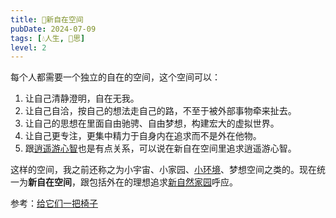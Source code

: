 ```yaml
---
title: 🎑新自在空间
pubDate: 2024-07-09
tags: [💧人生, 🤔思]
level: 2
---
```


每个人都需要一个独立的自在的空间，这个空间可以：

1. 让自己清静澄明，自在无我。
2. 让自己自洽，按自己的想法走自己的路，不至于被外部事物牵来扯去。
3. 让自己的思想在里面自由驰骋、自由梦想，构建宏大的虚拟世界。
4. 让自己更专注，更集中精力于自身内在追求而不是外在他物。
5. 跟[逍遥游心智](/xyy/20240709c)也是有点关系，可以说在新自在空间里追求逍遥游心智。

这样的空间，我之前还称之为小宇宙、小家园、[小环境](/xyy/20240609a)、梦想空间之类的。现在统一为**新自在空间**，跟包括外在的理想追求[新自然家园](/xyy/20240708a)呼应。

参考：[给它们一把椅子](https://www.bilibili.com/video/BV1Kb421n7qC/)

